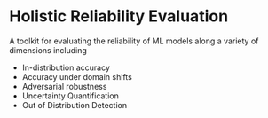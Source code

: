 # Holistic Reliability Evaluation

A toolkit for evaluating the reliability of ML models along a variety of dimensions including

* In-distribution accuracy
* Accuracy under domain shifts
* Adversarial robustness
* Uncertainty Quantification
* Out of Distribution Detection